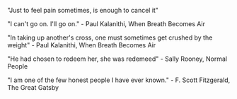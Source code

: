 "Just to feel pain sometimes, is enough to cancel it"

"I can't go on. I'll go on." - Paul Kalanithi, When Breath Becomes Air

"In taking up another's cross, one must sometimes get crushed by the weight" - Paul Kalanithi, When Breath Becomes Air

"He had chosen to redeem her, she was redemeed" - Sally Rooney, Normal People

"I am one of the few honest people I have ever known." - F. Scott Fitzgerald, The Great Gatsby
